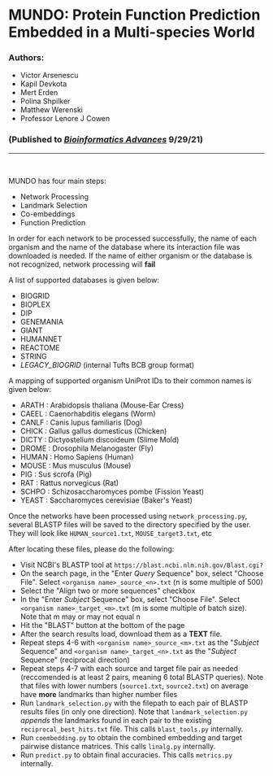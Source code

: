 # **MUNDO**: Protein Function Prediction Embedded in a Multi-species World 

### Authors:
- Victor Arsenescu
- Kapil Devkota
- Mert Erden
- Polina Shpilker
- Matthew Werenski
- Professor Lenore J Cowen

### (Published to [*Bioinformatics Advances*](https://academic.oup.com/bioinformaticsadvances/advance-article/doi/10.1093/bioadv/vbab025/6377802) 9/29/21)
---------------------------------------
&nbsp;

MUNDO has four main steps:
  * Network Processing
  * Landmark Selection
  * Co-embeddings
  * Function Prediction

In order for each network to be processed successfully, the name of each organism
and the name of the database where its interaction file was downloaded is needed.
If the name of either organism or the database is not recognized, network processing
will **fail**

A list of supported databases is given below:
  * BIOGRID
  * BIOPLEX
  * DIP
  * GENEMANIA
  * GIANT
  * HUMANNET
  * REACTOME
  * STRING
  * *LEGACY_BIOGRID* (internal Tufts BCB group format)

A mapping of supported organism UniProt IDs to their common names is given below:
  * ARATH : Arabidopsis thaliana (Mouse-Ear Cress)
  * CAEEL : Caenorhabditis elegans (Worm)
  * CANLF : Canis lupus familiaris (Dog)
  * CHICK : Gallus gallus domesticus (Chicken)
  * DICTY : Dictyostelium discoideum (Slime Mold)
  * DROME : Drosophila Melanogaster (Fly)
  * HUMAN : Homo Sapiens (Human)
  * MOUSE : Mus musculus (Mouse)
  * PIG   : Sus scrofa (Pig)
  * RAT   : Rattus norvegicus (Rat)
  * SCHPO : Schizosaccharomyces pombe (Fission Yeast)
  * YEAST : Saccharomyces cerevisiae (Baker's Yeast)

Once the networks have been processed using `network_processing.py`, several BLASTP files will be saved to the directory
specified by the user. They will look like `HUMAN_source1.txt`, `MOUSE_target3.txt`, etc

After locating these files, please do the following:
  * Visit NCBI's BLASTP tool at `https://blast.ncbi.nlm.nih.gov/Blast.cgi?`
  * On the search page, in the "Enter *Query* Sequence" box, select "Choose File". Select `<organism name>_source_<n>.txt` (n is some multiple of 500)
  * Select the "Align two or more sequences" checkbox
  * In the "Enter *Subject* Sequence" box, select "Choose File". Select `<organism name>_target_<m>.txt` (m is some multiple of batch size). Note that m may or may not equal n
  * Hit the "BLAST" button at the bottom of the page
  * After the search results load, download them as a **TEXT** file.
  * Repeat steps 4-6 with `<organism name>_source_<m>.txt` as the "*Subject* Sequence" and `<organism name>_target_<n>.txt` as the 
	"*Subject* Sequence" (reciprocal direction)
  * Repeat steps 4-7 with each source and target file pair as needed (reccomended is at least 2 pairs, meaning 6 total BLASTP queries). Note that files with lower numbers (`source1.txt`, `source2.txt`) on average have **more** landmarks than higher number files
  * Run `landmark_selection.py` with the filepath to each pair of BLASTP results files (in only one direction). Note that `landmark_selection.py` *appends* the landmarks found in each pair to the existing `reciprocal_best_hits.txt` file. This calls `blast_tools.py` internally.
  * Run `coembedding.py` to obtain the combined embedding and target pairwise distance matrices. This calls `linalg.py` internally.
  * Run `predict.py` to obtain final accuracies. This calls `metrics.py` internally.